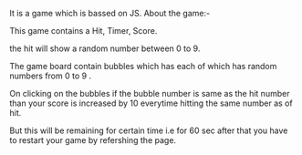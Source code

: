 It is a game which is bassed on JS.
About the game:-

This game contains a Hit, Timer, Score.

the hit will show a random number between 0 to 9.

The game board contain bubbles which has each of which has random numbers from 0 to 9 .

On clicking on the bubbles if the bubble number is same as the hit number than your score is increased by 10 everytime hitting the same number as of hit.

But this will be remaining for certain time i.e for 60 sec after that you have to restart your game by refershing the page. 
